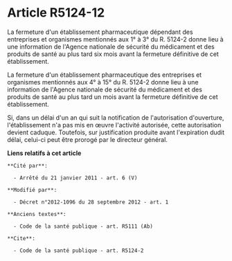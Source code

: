 # Article R5124-12

La fermeture d'un établissement pharmaceutique dépendant des entreprises et organismes mentionnés aux 1° à 3° du R. 5124-2
donne lieu à une information de l'Agence nationale de sécurité du médicament et des produits de santé au plus tard six mois
avant la fermeture définitive de cet établissement. 

La fermeture d'un établissement pharmaceutique des entreprises et organismes mentionnés aux 4° à 15° du R. 5124-2 donne lieu
à une information de l'Agence nationale de sécurité du médicament et des produits de santé au plus tard un mois avant la
fermeture définitive de cet établissement. 

Si, dans un délai d'un an qui suit la notification de l'autorisation d'ouverture, l'établissement n'a pas mis en œuvre
l'activité autorisée, cette autorisation devient caduque. Toutefois, sur justification produite avant l'expiration dudit
délai, celui-ci peut être prorogé par le directeur général.

**Liens relatifs à cet article**

	**Cité par**:

	  - Arrêté du 21 janvier 2011 - art. 6 (V)

	**Modifié par**:

	  - Décret n°2012-1096 du 28 septembre 2012 - art. 1

	**Anciens textes**:

	  - Code de la santé publique - art. R5111 (Ab)

	**Cite**:

	  - Code de la santé publique - art. R5124-2
